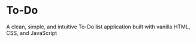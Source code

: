 # To-Do
A clean, simple, and intuitive To-Do list application built with vanilla HTML, CSS, and JavaScript
